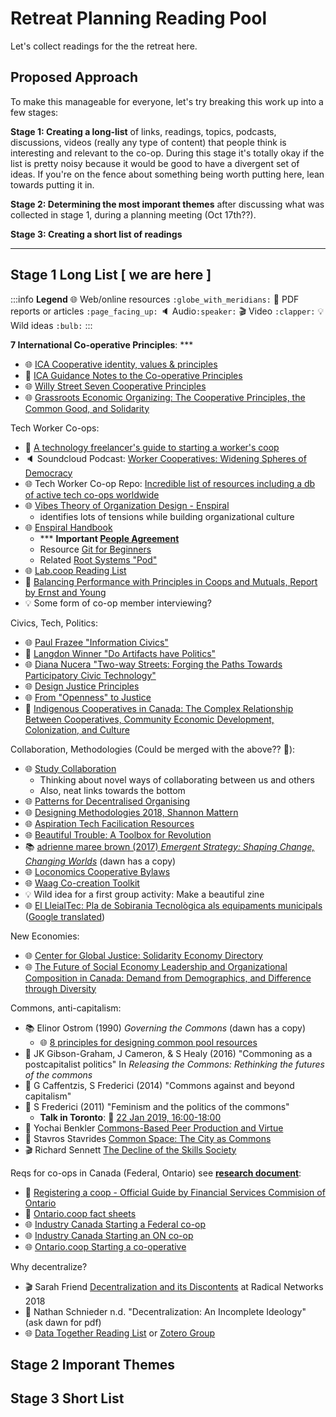 Retreat Planning Reading Pool
=============================

Let's collect readings for the the retreat here. 

## Proposed Approach

To make this manageable for everyone, let's try breaking this work up into a few stages:

**Stage 1: Creating a long-list** of links, readings, topics, podcasts, discussions, videos (really any type of content) that people think is interesting and relevant to the co-op. During this stage it's totally okay if the list is pretty noisy because it would be good to have a divergent set of ideas. If you're on the fence about something being worth putting here, lean towards putting it in.

**Stage 2: Determining the most imporant themes** after discussing what was collected in stage 1, during a planning meeting (Oct 17th??).

**Stage 3: Creating a short list of readings**

---

## Stage 1 Long List [ we are here ]

:::info
**Legend**
:globe_with_meridians: Web/online resources `:globe_with_meridians:`
:page_facing_up: PDF reports or articles `:page_facing_up:` 
:speaker: Audio`:speaker:`
:clapper: Video `:clapper:`
:bulb: Wild ideas `:bulb:`
:::


**7 International Co-operative Principles**: *** 
- :globe_with_meridians: [ICA Cooperative identity, values & principles](https://www.ica.coop/en/whats-co-op/co-operative-identity-values-principles)
- :page_facing_up: [ICA Guidance Notes to the Co-operative Principles](https://www.ica.coop/sites/default/files/publication-files/ica-guidance-notes-en-310629900.pdf)
- :globe_with_meridians: [Willy Street Seven Cooperative Principles](https://www.willystreet.coop/seven-cooperative-principles)
- :globe_with_meridians: [Grassroots Economic Organizing: The Cooperative Principles, the Common Good, and Solidarity](http://www.geo.coop/story/cooperative-principles-common-good-and-solidarity)

Tech Worker Co-ops:
- :page_facing_up: [A technology freelancer's guide to starting a worker's coop](https://cryptography.dog/TechCoopHOWTO.pdf)
- :speaker: Soundcloud Podcast: [Worker Cooperatives: Widening Spheres of Democracy](https://www.upstreampodcast.org/workercoops1)
- :globe_with_meridians: Tech Worker Co-op Repo: [Incredible list of resources including a db of active tech co-ops worldwide](https://github.com/hng/tech-coops)
- :globe_with_meridians: [Vibes Theory of Organization Design - Enspiral](http://richdecibels.com/stories/vibes-theory/vibes-theory.html)
    - identifies lots of tensions while building organizational culture
- :globe_with_meridians: [Enspiral Handbook](https://handbook.enspiral.com/)
    - *** **Important [People Agreement](https://handbook.enspiral.com/agreements/people.html)**
    - Resource [Git for Beginners](https://handbook.enspiral.com/guides/github_for_beginners.html)
    - Related [Root Systems "Pod"](https://www.rootsystems.nz/)
- :globe_with_meridians: [Lab.coop Reading List](http://www.lab.coop/blog/share-more-to-have-more-why-lab-coop-is-an-employee-owned-hol)
- :page_facing_up: [Balancing Performance with Principles in Coops and Mutuals, Report by Ernst and Young](https://www.ey.com/Publication/vwLUAssets/Enlightened_co-operative_governance/$FILE/Enlightened%20co-operative%20governance_EN.pdf)
- :bulb: Some form of co-op member interviewing?

Civics, Tech, Politics: 
- :globe_with_meridians: [Paul Frazee "Information Civics"](https://infocivics.com/)
- :page_facing_up: [Langdon Winner "Do Artifacts have Politics"](https://www.cc.gatech.edu/~beki/cs4001/Winner.pdf)
- :globe_with_meridians: [Diana Nucera "Two-way Streets: Forging the Paths Towards Participatory Civic Technology"](https://civicquarterly.com/article/two-way-streets/)
- :globe_with_meridians: [Design Justice Principles](http://designjusticenetwork.org/network-principles/)
- :globe_with_meridians: [From "Openness" to Justice](http://hackeducation.com/2014/11/16/from-open-to-justice)
- :page_facing_up: [Indigenous Cooperatives in Canada: The Complex Relationship Between Cooperatives, Community Economic Development, Colonization, and Culture](http://www.jeodonline.com/sites/jeodonline.com/files/articles/2015/08/13/6sengupta13aug2015.pdf)

Collaboration, Methodologies (Could be merged with the above?? 🤔):
- :globe_with_meridians: [Study Collaboration](http://studycollaboration.com)
    - Thinking about novel ways of collaborating between us and others
    - Also, neat links towards the bottom
- :globe_with_meridians: [Patterns for Decentralised Organising](https://github.com/rdbartlett/patterns)
- :globe_with_meridians: [Designing Methodologies 2018, Shannon Mattern](http://www.wordsinspace.net/designingmethods/spring2018/)
- :globe_with_meridians: [Aspiration Tech Facilication Resources](https://facilitation.aspirationtech.org/index.php?title=Main_Page)
- :globe_with_meridians: [Beautiful Trouble: A Toolbox for Revolution](http://beautifultrouble.org/)
- :books: [adrienne maree brown (2017) *Emergent Strategy: Shaping Change, Changing Worlds*](https://www.akpress.org/emergentstrategy.html) (dawn has a copy)
- :globe_with_meridians: [Loconomics Cooperative Bylaws](https://loconomics.gitbooks.io/loconomics-cooperative-bylaws/content/)
- :globe_with_meridians: [Waag Co-creation Toolkit](https://co-creation.waag.org/)
- :bulb: Wild idea for a first group activity: Make a beautiful zine
- :globe_with_meridians: [El LleialTec: Pla de Sobirania Tecnològica als equipaments municipals](https://tec.lleialtat.cat/) ([Google translated](https://translate.google.ca/translate?hl=en&sl=ca&tl=en&u=https%3A%2F%2Ftec.lleialtat.cat))

New Economies:
- :globe_with_meridians: [Center for Global Justice: Solidarity Economy Directory](https://globaljusticecenter.org/solidarity-economy-directory/International)
- :globe_with_meridians: [The Future of Social Economy Leadership and Organizational Composition in Canada: Demand from Demographics, and Difference through Diversity](https://journals.openedition.org/interventionseconomiques/2794)

Commons, anti-capitalism:
- :books: Elinor Ostrom (1990) *Governing the Commons* (dawn has a copy)
    - :globe_with_meridians: [8 principles for designing common pool resources](http://www.onthecommons.org/magazine/elinor-ostroms-8-principles-managing-commmons)
- :page_facing_up: JK Gibson-Graham, J Cameron, & S Healy (2016) "Commoning as a postcapitalist politics" In *Releasing the Commons: Rethinking the futures of the commons*
- :page_facing_up: G Caffentzis, S Frederici (2014) "Commons against and beyond capitalism"
- :page_facing_up: S Frederici (2011) "Feminism and the politics of the commons"
    - **Talk in Toronto**: :calendar: [22 Jan 2019, 16:00-18:00](http://complit.utoronto.ca/events/silvia-federicis-public-lecture-tba/) 
- :page_facing_up: Yochai Benkler [Commons-Based Peer Production and Virtue](https://nissenbaum.tech.cornell.edu/papers/jopp_235.pdf)
- :page_facing_up: Stavros Stavrides [Common Space: The City as Commons](https://zajednicko.org/mreznabibliografija/wp-content/uploads/sites/2/2018/04/Stavrides-Stavros_Common-Space-The-City-as-Commons.pdf)
- :clapper: Richard Sennett [The Decline of the Skills Society](https://www.youtube.com/watch?v=mjd5iM42APA)

Reqs for co-ops in Canada (Federal, Ontario) see [**research document**](https://hackmd.io/s/SJwTqa767#):
- :page_facing_up: [Registering a coop - Official Guide by Financial Services Commision of Ontario](https://www.fsco.gov.on.ca/en/coops/Documents/register_co-ops-guide.pdf)
- :page_facing_up: [Ontario.coop fact sheets](https://ontario.coop/sites/default/files/Complete%20list%20of%20FACTSheets%20-%20Updated.pdf)
- :globe_with_meridians: [Industry Canada Starting a Federal co-op](https://www.ic.gc.ca/eic/site/106.nsf/eng/h_00073.html#federal)
- :globe_with_meridians: [Industry Canada Starting an ON co-op](https://www.ic.gc.ca/eic/site/106.nsf/eng/h_00073.html#ontario)
- :globe_with_meridians: [Ontario.coop Starting a co-operative](https://www.ontario.coop/starting-co-operative)

Why decentralize?
- :clapper: Sarah Friend [Decentralization and its Discontents](https://www.youtube.com/watch?v=Km6EYsBYAlY) at Radical Networks 2018
- :page_facing_up: Nathan Schnieder n.d. "Decentralization: An Incomplete Ideology" (ask dawn for pdf)
- :globe_with_meridians: [Data Together Reading List](https://github.com/datatogether/reading_datatogether) or [Zotero Group](https://www.zotero.org/groups/datatogether)
  

## Stage 2 Imporant Themes

## Stage 3 Short List
